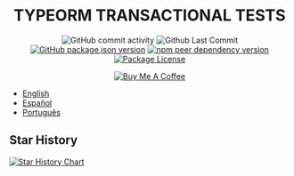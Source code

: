 <h1 align="center">TYPEORM TRANSACTIONAL TESTS</h1>
<p align="center">
  <img alt="GitHub commit activity" src="https://img.shields.io/github/commit-activity/m/juanjoGonDev/typeorm-transactional-tests"/>
  <img alt="Github Last Commit" src="https://img.shields.io/github/last-commit/juanjoGonDev/typeorm-transactional-tests"/>
  <a href="https://www.npmjs.com/package/@typeorm-testing/transactional-tests" target="_blank"><img alt="GitHub package.json version" src="https://img.shields.io/github/package-json/v/juanjoGonDev/typeorm-transactional-tests?logo=github&logoColor=fff&label=GitHub+package"></a>
  <!-- <a href="https://www.npmjs.com/package/@typeorm-testing/transactional-tests" target="_blank"><img alt="npm" src="https://img.shields.io/npm/v/@typeorm-testing/transactional-tests?logo=npm&logoColor=fff&label=NPM+package"></a> -->
  <a href="https://www.npmjs.com/package/@typeorm-testing/transactional-tests" target="_blank"><img alt="npm peer dependency version" src="https://img.shields.io/github/package-json/dependency-version/juanjoGonDev/typeorm-transactional-tests/peer/typeorm"></a>
  <!-- <a href="https://www.npmjs.com/package/@typeorm-testing/transactional-tests" target="_blank"><img alt="Node version" src="https://img.shields.io/node/v/@typeorm-testing/transactional-tests"></a> -->
  <a href="https://www.npmjs.com/package/@typeorm-testing/transactional-tests" target="_blank"><img src="https://img.shields.io/github/license/juanjoGonDev/typeorm-transactional-tests" alt="Package License" /></a>
  <!-- <a href="https://www.npmjs.com/package/@typeorm-testing/transactional-tests" target="_blank"><img src="https://img.shields.io/npm/dm/@typeorm-testing/transactional-tests" alt="NPM Downloads" /></a> -->
</p>
<p align=center>
<a href="https://buymeacoffee.com/juanjogondev" target="_blank"><img src="https://www.buymeacoffee.com/assets/img/custom_images/orange_img.png" alt="Buy Me A Coffee"></a>
</p>

- [English](README.en.md)
- [Español](README.es.md)
- [Português](README.pt.md)

## Star History

[![Star History Chart](https://api.star-history.com/svg?repos=juanjoGonDev/typeorm-transactional-tests&type=Date)](https://www.star-history.com/#juanjoGonDev/typeorm-transactional-tests&Date)
